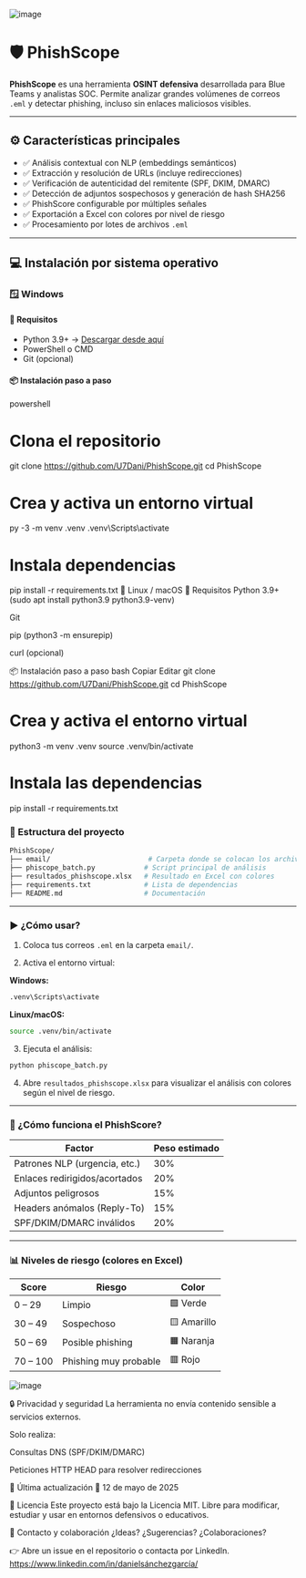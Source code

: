 
![image](https://github.com/user-attachments/assets/a5297153-e9c3-425d-84c5-95bdf72aac8e)



# 🛡️ **PhishScope**

**PhishScope** es una herramienta **OSINT defensiva** desarrollada para Blue Teams y analistas SOC. Permite analizar grandes volúmenes de correos `.eml` y detectar phishing, incluso sin enlaces maliciosos visibles.

---

## ⚙️ Características principales

- ✅ Análisis contextual con NLP (embeddings semánticos)
- ✅ Extracción y resolución de URLs (incluye redirecciones)
- ✅ Verificación de autenticidad del remitente (SPF, DKIM, DMARC)
- ✅ Detección de adjuntos sospechosos y generación de hash SHA256
- ✅ PhishScore configurable por múltiples señales
- ✅ Exportación a Excel con colores por nivel de riesgo
- ✅ Procesamiento por lotes de archivos `.eml`

---

## 💻 Instalación por sistema operativo

### 🪟 Windows

#### 🧱 Requisitos

- Python 3.9+ → [Descargar desde aquí](https://www.python.org/downloads/windows/)
- PowerShell o CMD
- Git (opcional)

#### 📦 Instalación paso a paso

powershell
# Clona el repositorio
git clone https://github.com/U7Dani/PhishScope.git
cd PhishScope

# Crea y activa un entorno virtual
py -3 -m venv .venv
.venv\Scripts\activate

# Instala dependencias
pip install -r requirements.txt
🐧 Linux / macOS
🧱 Requisitos
Python 3.9+ (sudo apt install python3.9 python3.9-venv)

Git

pip (python3 -m ensurepip)

curl (opcional)

📦 Instalación paso a paso
bash
Copiar
Editar
git clone https://github.com/U7Dani/PhishScope.git
cd PhishScope

# Crea y activa el entorno virtual
python3 -m venv .venv
source .venv/bin/activate

# Instala las dependencias
pip install -r requirements.txt

### 📁 Estructura del proyecto
```bash
PhishScope/
├── email/                        # Carpeta donde se colocan los archivos .eml
├── phiscope_batch.py            # Script principal de análisis
├── resultados_phishscope.xlsx   # Resultado en Excel con colores
├── requirements.txt             # Lista de dependencias
├── README.md                    # Documentación
```

---

### ▶️ ¿Cómo usar?
1. Coloca tus correos `.eml` en la carpeta `email/`.

2. Activa el entorno virtual:

**Windows:**
```bash
.venv\Scripts\activate
```

**Linux/macOS:**
```bash
source .venv/bin/activate
```

3. Ejecuta el análisis:
```bash
python phiscope_batch.py
```

4. Abre `resultados_phishscope.xlsx` para visualizar el análisis con colores según el nivel de riesgo.

---

### 🧪 ¿Cómo funciona el PhishScore?

| Factor                         | Peso estimado |
|-------------------------------|---------------|
| Patrones NLP (urgencia, etc.) | 30%           |
| Enlaces redirigidos/acortados | 20%           |
| Adjuntos peligrosos           | 15%           |
| Headers anómalos (Reply-To)   | 15%           |
| SPF/DKIM/DMARC inválidos      | 20%           |

---

### 📊 Niveles de riesgo (colores en Excel)

| Score     | Riesgo                | Color   |
|-----------|------------------------|---------|
| 0 – 29    | Limpio                 | 🟩 Verde     |
| 30 – 49   | Sospechoso             | 🟨 Amarillo  |
| 50 – 69   | Posible phishing       | 🟧 Naranja   |
| 70 – 100  | Phishing muy probable  | 🟥 Rojo      |


![image](https://github.com/user-attachments/assets/88d71699-013c-4737-97eb-ccac10ea19af)


🔒 Privacidad y seguridad
La herramienta no envía contenido sensible a servicios externos.

Solo realiza:

Consultas DNS (SPF/DKIM/DMARC)

Peticiones HTTP HEAD para resolver redirecciones

📅 Última actualización
📆 12 de mayo de 2025

📄 Licencia
Este proyecto está bajo la Licencia MIT.
Libre para modificar, estudiar y usar en entornos defensivos o educativos.

🙋 Contacto y colaboración
¿Ideas? ¿Sugerencias? ¿Colaboraciones?

👉 Abre un issue en el repositorio o contacta por LinkedIn.
   https://www.linkedin.com/in/danielsánchezgarcía/
